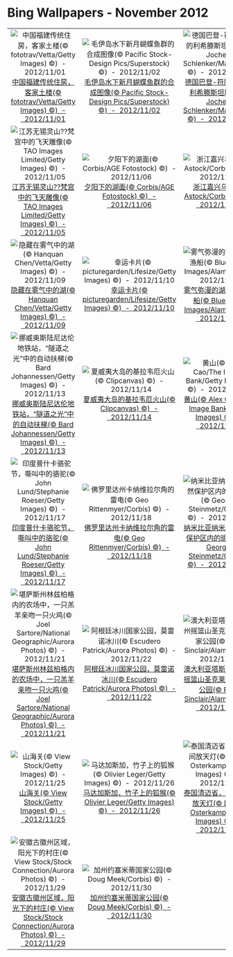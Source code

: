 # Bing Wallpapers - November 2012

| | | | |
|:-------------------------:|:-------------------------:|:-------------------------:|:-------------------------:|
| ![中国福建传统住房，客家土楼(© fototrav/Vetta/Getty Images) ©)  -  2012/11/01](https://bing.ee123.net/img/cn/fhd/2012/11/01.jpg)[中国福建传统住房，客家土楼(© fototrav/Vetta/Getty Images) ©)  -  2012/11/01](https://bing.ee123.net/img/cn/fhd/2012/11/01.jpg) | ![毛伊岛水下新月蝴蝶鱼群的合成图像(© Pacific Stock-Design Pics/Superstock) ©)  -  2012/11/02](https://bing.ee123.net/img/cn/fhd/2012/11/02.jpg)[毛伊岛水下新月蝴蝶鱼群的合成图像(© Pacific Stock-Design Pics/Superstock) ©)  -  2012/11/02](https://bing.ee123.net/img/cn/fhd/2012/11/02.jpg) | ![德国巴登-符腾堡州的利希滕斯坦城堡(© Jochen Schlenker/Masterfile) ©)  -  2012/11/03](https://bing.ee123.net/img/cn/fhd/2012/11/03.jpg)[德国巴登-符腾堡州的利希滕斯坦城堡(© Jochen Schlenker/Masterfile) ©)  -  2012/11/03](https://bing.ee123.net/img/cn/fhd/2012/11/03.jpg) | ![停泊在英国康沃尔郡彭赞斯港的船(© Clipcanvas) ©)  -  2012/11/04](https://bing.ee123.net/img/cn/fhd/2012/11/04.jpg)[停泊在英国康沃尔郡彭赞斯港的船(© Clipcanvas) ©)  -  2012/11/04](https://bing.ee123.net/img/cn/fhd/2012/11/04.jpg) |
| ![江苏无锡灵山??梵宫中的飞天雕像(© TAO Images Limited/Getty Images) ©)  -  2012/11/05](https://bing.ee123.net/img/cn/fhd/2012/11/05.jpg)[江苏无锡灵山??梵宫中的飞天雕像(© TAO Images Limited/Getty Images) ©)  -  2012/11/05](https://bing.ee123.net/img/cn/fhd/2012/11/05.jpg) | ![夕阳下的湖面(© Corbis/AGE Fotostock) ©)  -  2012/11/06](https://bing.ee123.net/img/cn/fhd/2012/11/06.jpg)[夕阳下的湖面(© Corbis/AGE Fotostock) ©)  -  2012/11/06](https://bing.ee123.net/img/cn/fhd/2012/11/06.jpg) | ![浙江嘉兴乌镇(© Astock/Corbis) ©)  -  2012/11/07](https://bing.ee123.net/img/cn/fhd/2012/11/07.jpg)[浙江嘉兴乌镇(© Astock/Corbis) ©)  -  2012/11/07](https://bing.ee123.net/img/cn/fhd/2012/11/07.jpg) | ![杭州西湖(© HP Huber/Huber/4Corners Images) ©)  -  2012/11/08](https://bing.ee123.net/img/cn/fhd/2012/11/08.jpg)[杭州西湖(© HP Huber/Huber/4Corners Images) ©)  -  2012/11/08](https://bing.ee123.net/img/cn/fhd/2012/11/08.jpg) |
| ![隐藏在雾气中的湖(© Hanquan Chen/Vetta/Getty Images) ©)  -  2012/11/09](https://bing.ee123.net/img/cn/fhd/2012/11/09.jpg)[隐藏在雾气中的湖(© Hanquan Chen/Vetta/Getty Images) ©)  -  2012/11/09](https://bing.ee123.net/img/cn/fhd/2012/11/09.jpg) | ![幸运卡片(© picturegarden/Lifesize/Getty Images) ©)  -  2012/11/10](https://bing.ee123.net/img/cn/fhd/2012/11/10.jpg)[幸运卡片(© picturegarden/Lifesize/Getty Images) ©)  -  2012/11/10](https://bing.ee123.net/img/cn/fhd/2012/11/10.jpg) | ![雾气弥漫的湖面上的渔船(© Blue Jean Images/Alamy) ©)  -  2012/11/11](https://bing.ee123.net/img/cn/fhd/2012/11/11.jpg)[雾气弥漫的湖面上的渔船(© Blue Jean Images/Alamy) ©)  -  2012/11/11](https://bing.ee123.net/img/cn/fhd/2012/11/11.jpg) | ![安徽宏村桥边的枫树(© William Yu Photography/Flickr/Getty Images) ©)  -  2012/11/12](https://bing.ee123.net/img/cn/fhd/2012/11/12.jpg)[安徽宏村桥边的枫树(© William Yu Photography/Flickr/Getty Images) ©)  -  2012/11/12](https://bing.ee123.net/img/cn/fhd/2012/11/12.jpg) |
| ![挪威奥斯陆尼达伦地铁站，“隧道之光”中的自动扶梯(© Bard Johannessen/Getty Images) ©)  -  2012/11/13](https://bing.ee123.net/img/cn/fhd/2012/11/13.jpg)[挪威奥斯陆尼达伦地铁站，“隧道之光”中的自动扶梯(© Bard Johannessen/Getty Images) ©)  -  2012/11/13](https://bing.ee123.net/img/cn/fhd/2012/11/13.jpg) | ![夏威夷大岛的基拉韦厄火山(© Clipcanvas) ©)  -  2012/11/14](https://bing.ee123.net/img/cn/fhd/2012/11/14.jpg)[夏威夷大岛的基拉韦厄火山(© Clipcanvas) ©)  -  2012/11/14](https://bing.ee123.net/img/cn/fhd/2012/11/14.jpg) | ![黄山(© Alex Cao/The Image Bank/Getty Images) ©)  -  2012/11/15](https://bing.ee123.net/img/cn/fhd/2012/11/15.jpg)[黄山(© Alex Cao/The Image Bank/Getty Images) ©)  -  2012/11/15](https://bing.ee123.net/img/cn/fhd/2012/11/15.jpg) | ![华南理工大学12号楼，凤山雅筑(© News Centre of SCUT/SCUT) ©)  -  2012/11/16](https://bing.ee123.net/img/cn/fhd/2012/11/16.jpg)[华南理工大学12号楼，凤山雅筑(© News Centre of SCUT/SCUT) ©)  -  2012/11/16](https://bing.ee123.net/img/cn/fhd/2012/11/16.jpg) |
| ![印度普什卡骆驼节，嘶叫中的骆驼(© John Lund/Stephanie Roeser/Getty Images) ©)  -  2012/11/17](https://bing.ee123.net/img/cn/fhd/2012/11/17.jpg)[印度普什卡骆驼节，嘶叫中的骆驼(© John Lund/Stephanie Roeser/Getty Images) ©)  -  2012/11/17](https://bing.ee123.net/img/cn/fhd/2012/11/17.jpg) | ![佛罗里达州卡纳维拉尔角的雷电(© Geo Rittenmyer/Corbis) ©)  -  2012/11/18](https://bing.ee123.net/img/cn/fhd/2012/11/18.jpg)[佛罗里达州卡纳维拉尔角的雷电(© Geo Rittenmyer/Corbis) ©)  -  2012/11/18](https://bing.ee123.net/img/cn/fhd/2012/11/18.jpg) | ![纳米比亚纳米布兰自然保护区内的斑马群(© George Steinmetz/Corbis) ©)  -  2012/11/19](https://bing.ee123.net/img/cn/fhd/2012/11/19.jpg)[纳米比亚纳米布兰自然保护区内的斑马群(© George Steinmetz/Corbis) ©)  -  2012/11/19](https://bing.ee123.net/img/cn/fhd/2012/11/19.jpg) | ![台湾台东兰屿岛冬青湾(© Joyoyo Chen/Flickr/Getty Images) ©)  -  2012/11/20](https://bing.ee123.net/img/cn/fhd/2012/11/20.jpg)[台湾台东兰屿岛冬青湾(© Joyoyo Chen/Flickr/Getty Images) ©)  -  2012/11/20](https://bing.ee123.net/img/cn/fhd/2012/11/20.jpg) |
| ![堪萨斯州林兹柏格内的农场中，一只羔羊亲吻一只火鸡(© Joel Sartore/National Geographic/Aurora Photos) ©)  -  2012/11/21](https://bing.ee123.net/img/cn/fhd/2012/11/21.jpg)[堪萨斯州林兹柏格内的农场中，一只羔羊亲吻一只火鸡(© Joel Sartore/National Geographic/Aurora Photos) ©)  -  2012/11/21](https://bing.ee123.net/img/cn/fhd/2012/11/21.jpg) | ![阿根廷冰川国家公园，莫雷诺冰川(© Escudero Patrick/Aurora Photos) ©)  -  2012/11/22](https://bing.ee123.net/img/cn/fhd/2012/11/22.jpg)[阿根廷冰川国家公园，莫雷诺冰川(© Escudero Patrick/Aurora Photos) ©)  -  2012/11/22](https://bing.ee123.net/img/cn/fhd/2012/11/22.jpg) | ![澳大利亚塔斯马尼亚州摇篮山圣克莱尔湖国家公园(© Paul Sinclair/Alamy) ©)  -  2012/11/23](https://bing.ee123.net/img/cn/fhd/2012/11/23.jpg)[澳大利亚塔斯马尼亚州摇篮山圣克莱尔湖国家公园(© Paul Sinclair/Alamy) ©)  -  2012/11/23](https://bing.ee123.net/img/cn/fhd/2012/11/23.jpg) | ![苏格兰爱丁堡卡尔顿山上的斯图尔特纪念碑(© Doug Pearson/Aurora Photos) ©)  -  2012/11/24](https://bing.ee123.net/img/cn/fhd/2012/11/24.jpg)[苏格兰爱丁堡卡尔顿山上的斯图尔特纪念碑(© Doug Pearson/Aurora Photos) ©)  -  2012/11/24](https://bing.ee123.net/img/cn/fhd/2012/11/24.jpg) |
| ![山海关(© View Stock/Getty Images) ©)  -  2012/11/25](https://bing.ee123.net/img/cn/fhd/2012/11/25.jpg)[山海关(© View Stock/Getty Images) ©)  -  2012/11/25](https://bing.ee123.net/img/cn/fhd/2012/11/25.jpg) | ![马达加斯加，竹子上的狐猴(© Olivier Leger/Getty Images) ©)  -  2012/11/26](https://bing.ee123.net/img/cn/fhd/2012/11/26.jpg)[马达加斯加，竹子上的狐猴(© Olivier Leger/Getty Images) ©)  -  2012/11/26](https://bing.ee123.net/img/cn/fhd/2012/11/26.jpg) | ![泰国清迈省，节日期间放天灯(© Daniel Osterkamp/Getty Images) ©)  -  2012/11/27](https://bing.ee123.net/img/cn/fhd/2012/11/27.jpg)[泰国清迈省，节日期间放天灯(© Daniel Osterkamp/Getty Images) ©)  -  2012/11/27](https://bing.ee123.net/img/cn/fhd/2012/11/27.jpg) | ![怀俄明州的冬天，牧人在驱赶夸特马(© Frank Lukasseck/Corbis) ©)  -  2012/11/28](https://bing.ee123.net/img/cn/fhd/2012/11/28.jpg)[怀俄明州的冬天，牧人在驱赶夸特马(© Frank Lukasseck/Corbis) ©)  -  2012/11/28](https://bing.ee123.net/img/cn/fhd/2012/11/28.jpg) |
| ![安徽古徽州区域，阳光下的村庄(© View Stock/Stock Connection/Aurora Photos) ©)  -  2012/11/29](https://bing.ee123.net/img/cn/fhd/2012/11/29.jpg)[安徽古徽州区域，阳光下的村庄(© View Stock/Stock Connection/Aurora Photos) ©)  -  2012/11/29](https://bing.ee123.net/img/cn/fhd/2012/11/29.jpg) | ![加州约塞米蒂国家公园(© Doug Meek/Corbis) ©)  -  2012/11/30](https://bing.ee123.net/img/cn/fhd/2012/11/30.jpg)[加州约塞米蒂国家公园(© Doug Meek/Corbis) ©)  -  2012/11/30](https://bing.ee123.net/img/cn/fhd/2012/11/30.jpg) |  |  |
